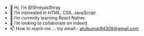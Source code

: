 - 👋 Hi, I’m @ShreyasShray
- 👀 I’m interested in  HTML, CSS, JavaScript
- 🌱 I’m currently learning React Native
- 💞️ I’m looking to collaborate on indeed
- 📫 How to reach me ...
my email:-  atulkumar94308@gmail.com

<!---
ShreyasShray/ShreyasShray is a ✨ special ✨ repository because its `README.md` (this file) appears on your GitHub profile.
You can click the Preview link to take a look at your changes.
--->
